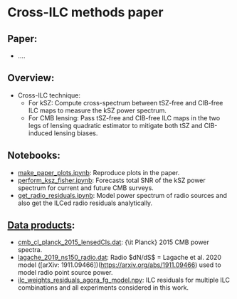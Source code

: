 # Cross-ILC methods paper

## Paper:
* ....

## Overview:
* Cross-ILC technique:
  * For kSZ: Compute cross-spectrum between tSZ-free and CIB-free ILC maps to measure the kSZ power spectrum.
  * For CMB lensing: Pass tSZ-free and CIB-free ILC maps in the two legs of lensing quadratic estimator to mitigate both tSZ and CIB-induced lensing biases.
  
## Notebooks:
* [make_paper_plots.ipynb](https://github.com/sriniraghunathan/cross_ilc_methods_paper/blob/main/make_paper_plots.ipynb): Reproduce plots in the paper.
* [perform_ksz_fisher.ipynb](https://github.com/sriniraghunathan/cross_ilc_methods_paper/blob/main/perform_ksz_fisher.ipynb): Forecasts total SNR of the kSZ power spectrum for current and future CMB surveys.
* [get_radio_residuals.ipynb](https://github.com/sriniraghunathan/cross_ilc_methods_paper/blob/main/get_radio_residuals.ipynb): Model power spectrum of radio sources and also get the ILCed radio residuals analytically.

## [Data products](https://github.com/sriniraghunathan/cross_ilc_methods_paper/tree/main/publish/data):
* [cmb_cl_planck_2015_lensedCls.dat](https://github.com/sriniraghunathan/cross_ilc_methods_paper/blob/main/publish/data/cmb_cl_planck_2015_lensedCls.dat): {\it Planck} 2015 CMB power spectra.
* [lagache_2019_ns150_radio.dat](https://github.com/sriniraghunathan/cross_ilc_methods_paper/blob/main/publish/data/lagache_2019_ns150_radio.dat): Radio \$dN/dS$ = Lagache et al. 2020 model ([arXiv: 1911.09466])(https://arxiv.org/abs/1911.09466) used to model radio point source power.
* [ilc_weights_residuals_agora_fg_model.npy](https://github.com/sriniraghunathan/cross_ilc_methods_paper/blob/main/publish/data/ilc_weights_residuals_agora_fg_model.npy): ILC residuals for multiple ILC combinations and all experiments considered in this work.
